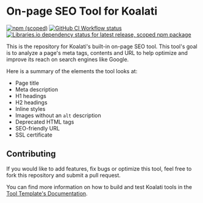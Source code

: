 # On-page SEO Tool for Koalati
[![npm (scoped)](https://img.shields.io/npm/v/@koalati/tool-seo)](https://www.npmjs.com/package/@koalati/tool-seo)
[![GitHub CI Workflow status](https://github.com/koalatiapp/tool-seo/workflows/CI/badge.svg)](https://github.com/koalatiapp/tool-seo/actions)
[![Libraries.io dependency status for latest release, scoped npm package](https://img.shields.io/librariesio/release/npm/@koalati/tool-seo)](https://www.npmjs.com/package/@koalati/tool-seo)

This is the repository for Koalati's built-in on-page SEO tool. This tool's goal is to analyze a page's meta tags, contents and URL to help optimize and improve its reach on search engines like Google.

Here is a summary of the elements the tool looks at:

- Page title
- Meta description
- H1 headings
- H2 headings
- Inline styles
- Images without an `alt` description
- Deprecated HTML tags
- SEO-friendly URL
- SSL certificate


## Contributing

If you would like to add features, fix bugs or optimize this tool, feel free to fork this repository and submit a pull request.

You can find more information on how to build and test Koalati tools in the [Tool Template's Documentation](https://github.com/koalatiapp/tool-template).
